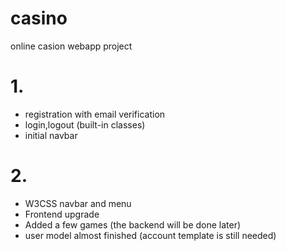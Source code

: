 # casino
online casion webapp project

# 1.
- registration with email verification
- login,logout (built-in classes)
- initial navbar

# 2.
- W3CSS navbar and menu
- Frontend upgrade
- Added a few games (the backend will be done later)
- user model almost finished (account template is still needed)
